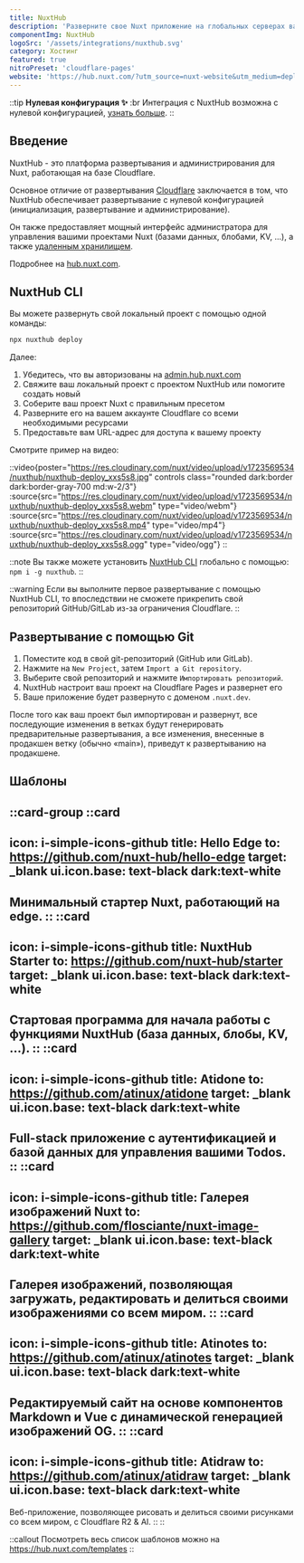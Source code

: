 ```yaml
---
title: NuxtHub
description: 'Разверните свое Nuxt приложение на глобальных серверах вашего аккаунта Cloudflare c нулевой конфигурацией.'
componentImg: NuxtHub
logoSrc: '/assets/integrations/nuxthub.svg'
category: Хостинг
featured: true
nitroPreset: 'cloudflare-pages'
website: 'https://hub.nuxt.com/?utm_source=nuxt-website&utm_medium=deploy-page'
---
```


::tip
**Нулевая конфигурация ✨**
:br
Интеграция с NuxtHub возможна с нулевой конфигурацией, [узнать больше](https://nitro.unjs.io/deploy#zero-config-providers).
::

## Введение

NuxtHub - это платформа развертывания и администрирования для Nuxt, работающая на базе Cloudflare.

Основное отличие от развертывания [Cloudflare](/deploy/cloudflare) заключается в том, что NuxtHub обеспечивает развертывание с нулевой конфигурацией (инициализация, развертывание и администрирование).

Он также предоставляет мощный интерфейс администратора для управления вашими проектами Nuxt (базами данных, блобами, KV, ...), а также [удаленным хранилищем](https://hub.nuxt.com/docs/getting-started/remote-storage?utm_source=nuxt-website&utm_medium=deploy-page).

Подробнее на [hub.nuxt.com](https://hub.nuxt.com/?utm_source=nuxt-website&utm_medium=deploy-page).

## NuxtHub CLI

Вы можете развернуть свой локальный проект с помощью одной команды:

```bash [Terminal]
npx nuxthub deploy
```

Далее:

1. Убедитесь, что вы авторизованы на [admin.hub.nuxt.com](https://admin.hub.nuxt.com/?utm_source=nuxt-website&utm_medium=deploy-page)
2. Свяжите ваш локальный проект с проектом NuxtHub или помогите создать новый
3. Соберите ваш проект Nuxt с правильным пресетом
4. Разверните его на вашем аккаунте Cloudflare со всеми необходимыми ресурсами
5. Предоставьте вам URL-адрес для доступа к вашему проекту

Смотрите пример на видео:

::video{poster="https://res.cloudinary.com/nuxt/video/upload/v1723569534/nuxthub/nuxthub-deploy_xxs5s8.jpg" controls class="rounded dark:border dark:border-gray-700 md:w-2/3"}
  :source{src="https://res.cloudinary.com/nuxt/video/upload/v1723569534/nuxthub/nuxthub-deploy_xxs5s8.webm" type="video/webm"}
  :source{src="https://res.cloudinary.com/nuxt/video/upload/v1723569534/nuxthub/nuxthub-deploy_xxs5s8.mp4" type="video/mp4"}
  :source{src="https://res.cloudinary.com/nuxt/video/upload/v1723569534/nuxthub/nuxthub-deploy_xxs5s8.ogg" type="video/ogg"}
::

::note
Вы также можете установить [NuxtHub CLI](https://github.com/nuxt-hub/cli) глобально с помощью: `npm i -g nuxthub`.
::

::warning
Если вы выполните первое развертывание с помощью NuxtHub CLI, то впоследствии не сможете прикрепить свой репозиторий GitHub/GitLab из-за ограничения Cloudflare.
::

## Развертывание с помощью Git

1. Поместите код в свой git-репозиторий (GitHub или GitLab).
2. Нажмите на `New Project`, затем `Import a Git repository`.
3. Выберите свой репозиторий и нажмите `Импортировать репозиторий`.
4. NuxtHub настроит ваш проект на Cloudflare Pages и развернет его
5. Ваше приложение будет развернуто с доменом `.nuxt.dev`.

После того как ваш проект был импортирован и развернут, все последующие изменения в ветках будут генерировать предварительные развертывания, а все изменения, внесенные в продакшен ветку (обычно «main»), приведут к развертыванию на продакшене.

## Шаблоны

::card-group
  ::card
  ---
  icon: i-simple-icons-github
  title: Hello Edge
  to: https://github.com/nuxt-hub/hello-edge
  target: _blank
  ui.icon.base: text-black dark:text-white
  ---
Минимальный стартер Nuxt, работающий на edge.
  ::
  ::card
  ---
  icon: i-simple-icons-github
  title: NuxtHub Starter
  to: https://github.com/nuxt-hub/starter
  target: _blank
  ui.icon.base: text-black dark:text-white
  ---
  Стартовая программа для начала работы с функциями NuxtHub (база данных, блобы, KV, ...).
  ::
  ::card
  ---

  icon: i-simple-icons-github
  title: Atidone
  to: https://github.com/atinux/atidone
  target: _blank
  ui.icon.base: text-black dark:text-white
  ---

  Full-stack приложение с аутентификацией и базой данных для управления вашими Todos.
  ::
  ::card
  ---

  icon: i-simple-icons-github
  title: Галерея изображений Nuxt
  to: https://github.com/flosciante/nuxt-image-gallery
  target: _blank
  ui.icon.base: text-black dark:text-white
  ---

  Галерея изображений, позволяющая загружать, редактировать и делиться своими изображениями со всем миром.
  ::
  ::card
  ---

  icon: i-simple-icons-github
  title: Atinotes
  to: https://github.com/atinux/atinotes
  target: _blank
  ui.icon.base: text-black dark:text-white
  ---

  Редактируемый сайт на основе компонентов Markdown и Vue с динамической генерацией изображений OG.
  ::
  ::card
  ---
  icon: i-simple-icons-github
  title: Atidraw
  to: https://github.com/atinux/atidraw
  target: _blank
  ui.icon.base: text-black dark:text-white
  ---
  Веб-приложение, позволяющее рисовать и делиться своими рисунками со всем миром, с Cloudflare R2 & AI.
  ::
::

::callout
Посмотреть весь список шаблонов можно на <https://hub.nuxt.com/templates>
::

